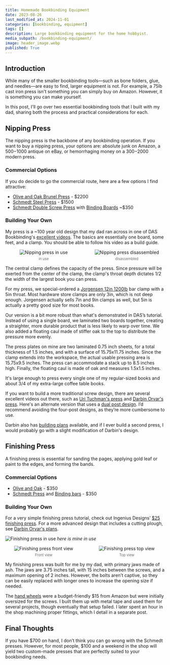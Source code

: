 ```yaml
---
title: Homemade Bookbinding Equipment
date: 2023-08-26
last_modified_at: 2024-11-01
categories: [bookbinding, equipment]
tags: []
description: Large bookbinding equipment for the home hobbyist.
media_subpath: /bookbinding-equipment/
image: header_image.webp
published: True
---
```

<style>
    .grid-2x2 {
        display: grid;
        grid-template-columns: 1fr 1fr;
        grid-template-rows: auto auto;
        column-gap: 20px; /* Keep horizontal gap */
        justify-items: center;
    }
    .grid-3x2 {
        display: grid;
        grid-template-columns: 1fr 1fr 1fr;
        grid-template-rows: auto auto;
        column-gap: 20px; /* Keep horizontal gap */
        justify-items: center;
    }
    .grid-container {
        justify-items: center;
    }
    .grid-container > div {
        display: flex;
        flex-direction: column;
        align-items: center;
        height: 100%; /* Ensure the div takes full height of the grid cell */
    }
    .grid-container .image-div {    
        justify-content: flex-end; 
    }
    .grid-container img {
        width: auto;
        max-width: 100%;
        height: auto;
        object-fit: cover;
        display: block;
        margin-bottom: 5px; /* Small margin to separate the image and caption */}
    .grid-container .caption {display: block;
        text-align: center;
        font-style: normal;
        font-size: 80%;
        padding: 0;
        color: #6d6c6c;
    }
</style>


## Introduction
While many of the smaller bookbinding tools—such as bone folders, glue, and needles—are easy to find, larger equipment is not. For example, a 75lb cast iron press isn't something you can simply buy on Amazon. However, it is something you can make yourself.

In this post, I'll go over two essential bookbinding tools that I built with my dad, sharing both the process and practical considerations for each.

## Nipping Press
The nipping press is the backbone of any bookbinding operation. If you want to buy a nipping press, your options are: absolute junk on Amazon, a $500-$1000 antique on eBay, or hemorrhaging money on a $300-$2000 modern press.

### Commercial Options
If you do decide to go the commercial route, here are a few options I find attractive:
- [Olive and Oak Brunel Press](https://oliveandoak.com/portfolio/nipping-press/) - $2200
- [Schmedt Steel Press](https://www.schmedt.com/book-press-type-i-made-of-steel-pressing-area-320-x-440-cm/6011-001) - $1500
- [Schmedt Double Screw Press](https://www.schmedt.com/bookbinder-s-wooden-double-screw-press-with-wooden-screws-screw-length-approx.-55-cm/60000000.B) with [Binding Boards](https://www.schmedt.com/pressing-board-made-of-beech-plywood-to-press-books-in-book-presses/6028-008) ~$350

### Building Your Own
My press is a ~100 year old design that my dad ran across in one of DAS Bookbinding's [excellent videos](https://www.youtube.com/watch?v=gfUCjqzfPv4). The basics are essentially one board, some feet, and a clamp. You should be able to follow his video as a build guide.

<div class="grid-container grid-2x2">
    <div class="image-div">
        <img src="20241101_212334.webp" alt="Nipping press in use">
    </div>
    <div class="image-div">
        <img src="20241101_212504.webp" alt="Nipping press disassembled">
    </div>
    <div class="caption">in use</div>
    <div class="caption">disassembled</div>
</div>

The central clamp defines the capacity of the press. Since pressure will be exerted from the center of the clamp, the clamp's throat depth dictates 1/2 the width of the largest book you can press. 

For my press, we special-ordered a [Jorgensen 12in 1200lb](https://www.lowes.com/pd/Jorgensen-Jorgensen-24in-Deep-Reach-Steel-Bar-Clamp/5001993659) bar clamp with a 5in throat. Most hardware store clamps are only 3in, which is not deep enough. Jorgensen actually sells 7in and 9in clamps as well, but 5in is actually a pretty good size for most books.

Our version is a bit more robust than what's demonstrated in DAS’s tutorial. Instead of using a single board, we laminated two boards together, creating a straighter, more durable product that is less likely to warp over time. We also added a floating caul made of stiffer oak to the top to distribute the pressure more evenly.

The press plates on mine are two laminated 0.75 inch sheets, for a total thickness of 1.5 inches, and with a surface of 15.75x11.75 inches. Since the clamp extends into the workspace, the actual usable pressing area is 15.75x9.5 inches. The press can accommodate a stack up to 8.5 inches high. Finally, the floating caul is made of oak and measures 1.5x1.5 inches.

It's large enough to press every single one of my regular-sized books and about 3/4 of my extra-large coffee table books.

If you want to build a more traditional screw design, there are several excellent videos out there, such as [Uri Tuchman's press](https://www.youtube.com/watch?v=h8EzpBvPtE4) and [Darbin Orvar's press](https://www.youtube.com/watch?v=2vTo9hQS-T4). Here's an alternate version that uses a [dual post design](https://www.youtube.com/watch?v=AWintBboXFU). I’d recommend avoiding the four-post designs, as they’re more cumbersome to use.

Darbin also has [building plans](https://www.darbinorvar.com/misc/bookbinding-press-building-plan) available, and if I ever build a second press, I would probably go with a slight modification of Darbin's design. 

## Finishing Press
A finishing press is essential for sanding the pages, applying gold leaf or paint to the edges, and forming the bands.

### Commercial Options
- [Olive and Oak](https://oliveandoak.com/portfolio/finishing-press/) - $350
- [Schmedt Press](https://www.schmedt.com/double-screw-edge-gilding-press-made-of-waxed-beechwood/6030-045) and [Binding bars](https://www.schmedt.com/pair-of-binding-bars-for-edge-gilding-press-width-35-cm-2-pcs-1-pair/6032-135) - $350

### Building Your Own
For a very simple finishing press tutorial, check out Ingenius Designs’ [$25 finishing press](https://www.youtube.com/watch?v=NT6Xv9c6jSw). For a more advanced design that includes a cutting plough, see [Darbin Orvar's plans](https://www.darbinorvar.com/misc/book-vise-cutting-plough-building-plan).

![Finishing press in use](20241024_223044.webp)
_here is mine in use_

<div class="grid-container grid-2x2">
    <div class="image-div">
        <img src="20241101_212720.webp" alt="Finishing press front view">
    </div>
    <div class="image-div">
        <img src="20241101_212650.webp" alt="Finishing press top view">
    </div>
    <div class="caption">Front view</div>
    <div class="caption">Top view</div>
</div>

My finishing press was built for me by my dad, with primary jaws made of ash. The jaws are 3.75 inches tall, with 15 inches between the screws, and a maximum opening of 2 inches. However, the bolts aren’t captive, so they can be easily replaced with longer ones to increase the opening size if needed.

The [hand wheels](https://www.amazon.com/gp/product/B0CC895SJJ) were a budget-friendly $15 from Amazon but were initially oversized for the screws. I built them up with metal tape and used them for several projects, though eventually that setup failed. I later spent an hour in the shop machining proper fittings, which I detail in a separate post.

## Final Thoughts
If you have $700 on hand, I don’t think you can go wrong with the Schmedt presses. However, for most people, $100 and a weekend in the shop will yield two custom-made presses that are perfectly suited to your bookbinding needs.
